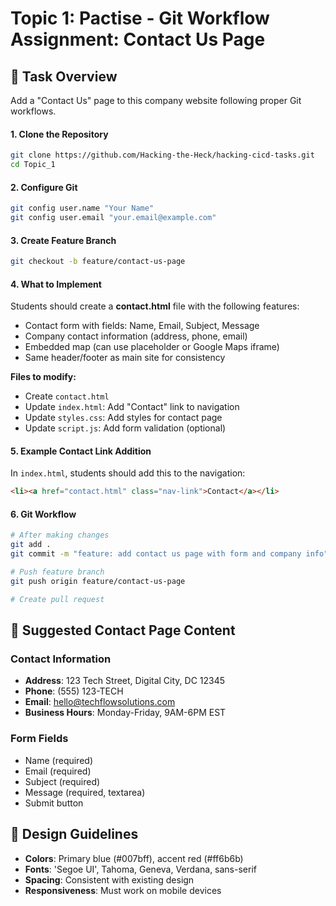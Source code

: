 # Topic 1: Pactise - Git Workflow Assignment: Contact Us Page

## 🎯 Task Overview
Add a "Contact Us" page to this company website following proper Git workflows.

#### 1. Clone the Repository
```bash
git clone https://github.com/Hacking-the-Heck/hacking-cicd-tasks.git
cd Topic_1
```

#### 2. Configure Git
```bash
git config user.name "Your Name"
git config user.email "your.email@example.com"
```

#### 3. Create Feature Branch
```bash
git checkout -b feature/contact-us-page
```

#### 4. What to Implement

Students should create a **contact.html** file with the following features:
- Contact form with fields: Name, Email, Subject, Message
- Company contact information (address, phone, email)
- Embedded map (can use placeholder or Google Maps iframe)
- Same header/footer as main site for consistency

**Files to modify:**
- Create `contact.html`
- Update `index.html`: Add "Contact" link to navigation
- Update `styles.css`: Add styles for contact page
- Update `script.js`: Add form validation (optional)

#### 5. Example Contact Link Addition
In `index.html`, students should add this to the navigation:
```html
<li><a href="contact.html" class="nav-link">Contact</a></li>
```

#### 6. Git Workflow
```bash
# After making changes
git add .
git commit -m "feature: add contact us page with form and company info"

# Push feature branch
git push origin feature/contact-us-page

# Create pull request 
```

## 📝 Suggested Contact Page Content

### Contact Information
- **Address**: 123 Tech Street, Digital City, DC 12345
- **Phone**: (555) 123-TECH
- **Email**: hello@techflowsolutions.com
- **Business Hours**: Monday-Friday, 9AM-6PM EST

### Form Fields
- Name (required)
- Email (required)
- Subject (required)
- Message (required, textarea)
- Submit button

## 🎨 Design Guidelines

- **Colors**: Primary blue (#007bff), accent red (#ff6b6b)
- **Fonts**: 'Segoe UI', Tahoma, Geneva, Verdana, sans-serif
- **Spacing**: Consistent with existing design
- **Responsiveness**: Must work on mobile devices
